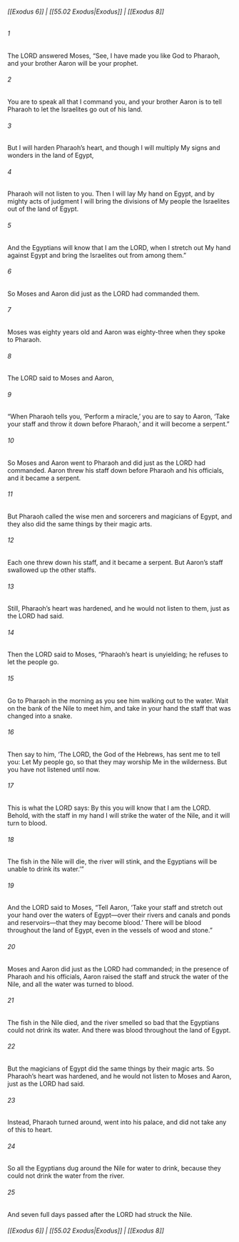 
###### [[Exodus 6]] | [[55.02 Exodus|Exodus]] | [[Exodus 8]]

###### 1
The LORD answered Moses, “See, I have made you like God to Pharaoh, and your brother Aaron will be your prophet.
###### 2
You are to speak all that I command you, and your brother Aaron is to tell Pharaoh to let the Israelites go out of his land.
###### 3
But I will harden Pharaoh’s heart, and though I will multiply My signs and wonders in the land of Egypt,
###### 4
Pharaoh will not listen to you. Then I will lay My hand on Egypt, and by mighty acts of judgment I will bring the divisions of My people the Israelites out of the land of Egypt.
###### 5
And the Egyptians will know that I am the LORD, when I stretch out My hand against Egypt and bring the Israelites out from among them.”
###### 6
So Moses and Aaron did just as the LORD had commanded them.
###### 7
Moses was eighty years old and Aaron was eighty-three when they spoke to Pharaoh.
###### 8
The LORD said to Moses and Aaron,
###### 9
“When Pharaoh tells you, ‘Perform a miracle,’ you are to say to Aaron, ‘Take your staff and throw it down before Pharaoh,’ and it will become a serpent.”
###### 10
So Moses and Aaron went to Pharaoh and did just as the LORD had commanded. Aaron threw his staff down before Pharaoh and his officials, and it became a serpent.
###### 11
But Pharaoh called the wise men and sorcerers and magicians of Egypt, and they also did the same things by their magic arts.
###### 12
Each one threw down his staff, and it became a serpent. But Aaron’s staff swallowed up the other staffs.
###### 13
Still, Pharaoh’s heart was hardened, and he would not listen to them, just as the LORD had said.
###### 14
Then the LORD said to Moses, “Pharaoh’s heart is unyielding; he refuses to let the people go.
###### 15
Go to Pharaoh in the morning as you see him walking out to the water. Wait on the bank of the Nile to meet him, and take in your hand the staff that was changed into a snake.
###### 16
Then say to him, ‘The LORD, the God of the Hebrews, has sent me to tell you: Let My people go, so that they may worship Me in the wilderness. But you have not listened until now.
###### 17
This is what the LORD says: By this you will know that I am the LORD. Behold, with the staff in my hand I will strike the water of the Nile, and it will turn to blood.
###### 18
The fish in the Nile will die, the river will stink, and the Egyptians will be unable to drink its water.’”
###### 19
And the LORD said to Moses, “Tell Aaron, ‘Take your staff and stretch out your hand over the waters of Egypt—over their rivers and canals and ponds and reservoirs—that they may become blood.’ There will be blood throughout the land of Egypt, even in the vessels of wood and stone.”
###### 20
Moses and Aaron did just as the LORD had commanded; in the presence of Pharaoh and his officials, Aaron raised the staff and struck the water of the Nile, and all the water was turned to blood.
###### 21
The fish in the Nile died, and the river smelled so bad that the Egyptians could not drink its water. And there was blood throughout the land of Egypt.
###### 22
But the magicians of Egypt did the same things by their magic arts. So Pharaoh’s heart was hardened, and he would not listen to Moses and Aaron, just as the LORD had said.
###### 23
Instead, Pharaoh turned around, went into his palace, and did not take any of this to heart.
###### 24
So all the Egyptians dug around the Nile for water to drink, because they could not drink the water from the river.
###### 25
And seven full days passed after the LORD had struck the Nile.

###### [[Exodus 6]] | [[55.02 Exodus|Exodus]] | [[Exodus 8]]

